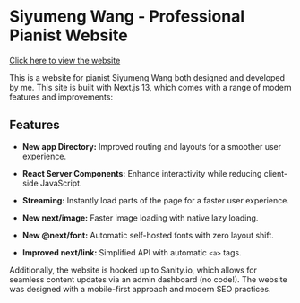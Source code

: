 # Siyumeng Wang - Professional Pianist Website

[Click here to view the website](https://www.siyumeng.com)

This is a website for pianist Siyumeng Wang both designed and developed by me. This site is built with Next.js 13, which comes with a range of modern features and improvements:

## Features

- **New app Directory:** Improved routing and layouts for a smoother user experience.

- **React Server Components:** Enhance interactivity while reducing client-side JavaScript.

- **Streaming:** Instantly load parts of the page for a faster user experience.

- **New next/image:** Faster image loading with native lazy loading.

- **New @next/font:** Automatic self-hosted fonts with zero layout shift.

- **Improved next/link:** Simplified API with automatic `<a>` tags.

Additionally, the website is hooked up to Sanity.io, which allows for seamless content updates via an admin dashboard (no code!). The website was designed with a mobile-first approach and modern SEO practices.
